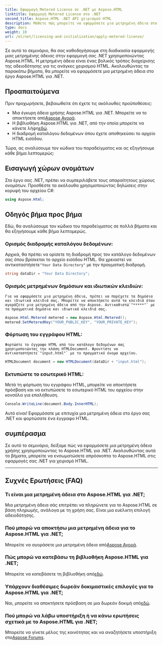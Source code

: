 ```yaml
---
title: Εφαρμογή Metered License σε .NET με Aspose.HTML
linktitle: Εφαρμογή Metered License στο .NET
second_title: Aspose.HTML .NET API χειρισμού HTML
description: Μάθετε πώς μπορείτε να εφαρμόσετε μια μετρημένη άδεια στο Aspose.HTML για .NET. Διαχειριστείτε τις ανάγκες χειρισμού HTML αποτελεσματικά. Ξεκινήστε τώρα!
type: docs
weight: 10
url: /el/net/licensing-and-initialization/apply-metered-license/
---
```

Σε αυτό το σεμινάριο, θα σας καθοδηγήσουμε στη διαδικασία εφαρμογής μιας μετρημένης άδειας στην εφαρμογή σας .NET χρησιμοποιώντας Aspose.HTML. Η μετρημένη άδεια είναι ένας βολικός τρόπος διαχείρισης της αδειοδότησης για τις ανάγκες χειρισμού HTML. Ακολουθώντας τα παρακάτω βήματα, θα μπορείτε να εφαρμόσετε μια μετρημένη άδεια στο έργο Aspose.HTML για .NET.

## Προαπαιτούμενα

Πριν προχωρήσετε, βεβαιωθείτε ότι έχετε τις ακόλουθες προϋποθέσεις:

-  Μια έγκυρη άδεια χρήσης Aspose.HTML για .NET. Μπορείτε να το αποκτήσετε από[Aspose Αγορά](https://purchase.aspose.com/buy).
-  Η βιβλιοθήκη Aspose.HTML για .NET, από την οποία μπορείτε να κάνετε λήψη[εδώ](https://releases.aspose.com/html/net/).
- Η διαδρομή καταλόγου δεδομένων όπου έχετε αποθηκεύσει το αρχείο HTML εισόδου.

Τώρα, ας αναλύσουμε τον κώδικα του παραδείγματος και ας εξηγήσουμε κάθε βήμα λεπτομερώς:

## Εισαγωγή χώρων ονομάτων

Στο έργο σας .NET, πρέπει να συμπεριλάβετε τους απαραίτητους χώρους ονομάτων. Προσθέστε τα ακόλουθα χρησιμοποιώντας δηλώσεις στην κορυφή του αρχείου C#:

```csharp
using Aspose.Html;
```

## Οδηγός βήμα προς βήμα

Εδώ, θα αναλύσουμε τον κώδικα του παραδείγματος σε πολλά βήματα και θα εξηγήσουμε κάθε βήμα λεπτομερώς.

### Ορισμός διαδρομής καταλόγου δεδομένων:

   Αρχικά, θα πρέπει να ορίσετε τη διαδρομή προς τον κατάλογο δεδομένων σας όπου βρίσκεται το αρχείο εισόδου HTML. Θα χρειαστεί να αντικαταστήσετε`"Your Data Directory"` με την πραγματική διαδρομή.

   ```csharp
   string dataDir = "Your Data Directory";
   ```

### Ορισμός μετρημένων δημόσιων και ιδιωτικών κλειδιών:

    Για να εφαρμόσετε μια μετρημένη άδεια, πρέπει να παρέχετε τα δημόσια και ιδιωτικά κλειδιά σας. Μπορείτε να αποκτήσετε αυτά τα κλειδιά όταν αγοράζετε μια μετρημένη άδεια από την Aspose. Αντικαθιστώ`"*****"` με τα πραγματικά δημόσια και ιδιωτικά κλειδιά σας.

   ```csharp
   Aspose.Html.Metered metered = new Aspose.Html.Metered();
   metered.SetMeteredKey("YOUR_PUBLIC_KEY", "YOUR_PRIVATE_KEY");
   ```

### Φόρτωση του εγγράφου HTML:

    Φορτώστε το έγγραφο HTML από τον κατάλογο δεδομένων σας χρησιμοποιώντας την κλάση HTMLDocument. Φροντίστε να αντικαταστήσετε`"input.html"` με το πραγματικό όνομα αρχείου.

   ```csharp
   HTMLDocument document = new HTMLDocument(dataDir + "input.html");
   ```

### Εκτυπώστε το εσωτερικό HTML:

   Μετά τη φόρτωση του εγγράφου HTML, μπορείτε να αποκτήσετε πρόσβαση και να εκτυπώσετε το εσωτερικό HTML του αρχείου στην κονσόλα για επαλήθευση.

   ```csharp
   Console.WriteLine(document.Body.InnerHTML);
   ```

Αυτό είναι! Εφαρμόσατε με επιτυχία μια μετρημένη άδεια στο έργο σας .NET και φορτώσατε ένα έγγραφο HTML.

## συμπέρασμα

Σε αυτό το σεμινάριο, δείξαμε πώς να εφαρμόσετε μια μετρημένη άδεια χρήσης χρησιμοποιώντας το Aspose.HTML για .NET. Ακολουθώντας αυτά τα βήματα, μπορείτε να ενσωματώσετε απρόσκοπτα το Aspose.HTML στις εφαρμογές σας .NET για χειρισμό HTML.

---

## Συχνές Ερωτήσεις (FAQ)

### Τι είναι μια μετρημένη άδεια στο Aspose.HTML για .NET;
Μια μετρημένη άδεια σάς επιτρέπει να πληρώνετε για το Aspose.HTML σε βάση πληρωμής, ανάλογα με τη χρήση σας. Είναι μια ευέλικτη επιλογή αδειοδότησης.

### Πού μπορώ να αποκτήσω μια μετρημένη άδεια για το Aspose.HTML για .NET;
 Μπορείτε να αγοράσετε μια μετρημένη άδεια από[Aspose Αγορά](https://purchase.aspose.com/buy).

### Πώς μπορώ να κατεβάσω τη βιβλιοθήκη Aspose.HTML για .NET;
 Μπορείτε να κατεβάσετε τη βιβλιοθήκη από[εδώ](https://releases.aspose.com/html/net/).

### Υπάρχουν διαθέσιμες δωρεάν δοκιμαστικές επιλογές για το Aspose.HTML για .NET;
 Ναι, μπορείτε να αποκτήσετε πρόσβαση σε μια δωρεάν δοκιμή από[εδώ](https://releases.aspose.com/).

### Πού μπορώ να λάβω υποστήριξη ή να κάνω ερωτήσεις σχετικά με το Aspose.HTML για .NET;
 Μπορείτε να γίνετε μέλος της κοινότητας και να αναζητήσετε υποστήριξη στο[Aspose Forums](https://forum.aspose.com/).